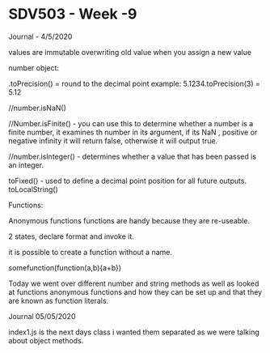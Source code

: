 # SDV503 - Week -9
Journal - 4/5/2020

values are immutable
overwriting old value when you assign a new value

number object:

.toPrecision() = round to the decimal point
example:
5.1234.toPrecision(3) = 5.12

//number.isNaN()

//Number.isFinite() - you can use this to determine whether a number is a finite number, it examines th number in its argument, if its NaN , positive or negative infinity it will return false, otherwise it will output true.

//number.isInteger() - determines whether a value that has been passed is an integer.

toFixed() - used to define a decimal point position for all future outputs.
toLocalString()

Functions:

Anonymous functions
functions are handy because they are re-useable.

2 states, declare format and invoke it.

it is possible to create a function without a name.

somefunction(function(a,b){a+b})


Today we went over different number and string methods as well as looked at functions anonymous functions and how they can be set up and that they are known as function literals.

Journal 05/05/2020

index1.js is the next days class i wanted them separated as we were talking about object methods.